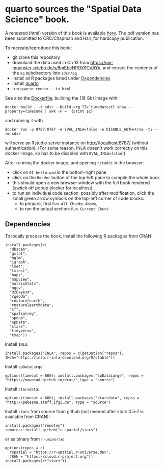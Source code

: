 # quarto sources the "Spatial Data Science" book.

A rendered (html) version of this book is available [here](https://r-spatial.org/book).
The pdf version has been submitted to CRC/Chapman and Hall, for hardcopy publication.

To recreate/reproduce this book:

* git clone this repository
* download the data used in Ch 13 from https://uni-muenster.sciebo.de/s/8mEbeHPOX9GdAYn, and extract the contents of the `aq` subdirectory into `sdsr/aq`
* install all R packages listed under [Dependencies](#dependencies)
* install [quarto](https://quarto.org/) 
* run `quarto render --to html`

See also the [Dockerfile](https://github.com/edzer/sdsr/tree/main/docker); building the (18 Gb) image with
```
docker build . -t sdsr --build-arg TZ=`timedatectl show --property=Timezone | awk -F = '{print $2}'`
```
and running it with
```
docker run -p 8787:8787 -e EVAL_INLA=false -e DISABLE_AUTH=true -ti --rm sdsr
```
will serve an Rstudio server instance on <http://localhost:8787/>
(without authentication).  (For some reason, INLA doesn't work
correctly on this docker image, so has to be disabled with
`EVAL_INLA=false`))

After running the docker image, and opening `rstudio` in the browser:

* click on `01-hello.qmd` in the bottom-right pane
* click on the `Render` button of the top-left pane to compile the whole book
* this should open a new browser window with the full book rendered (switch off popup blocker for localhost)
* to run an individual code section, possibly after modification, click the small green arrow symbols on the top-left corner of code blocks:
    * to prepare, first `Run All Chunks Above`,
	* to run the actual section: `Run Current Chunk`

## Dependencies

To locally process the book, install the following R packages from CRAN:

```
install.packages(c(
  "dbscan",
  "gstat",
  "hglm",
  "igraph",
  "lme4",
  "lmtest",
  "maps",
  "mapview",
  "matrixStats",
  "mgcv",
  "R2BayesX",
  "rgeoda",
  "rnaturalearth",
  "rnaturalearthdata",
  "sf",
  "spatialreg",
  "spdep",
  "spData",
  "stars",
  "tidyverse",
  "tmap"))
```

Install `INLA`:
```
install.packages("INLA", repos = c(getOption("repos"), INLA="https://inla.r-inla-download.org/R/stable"))
```

Install `spDataLarge`:
```
options(timeout = 600); install.packages("spDataLarge", repos = "https://nowosad.github.io/drat/",type = "source")
```
Install `starsdata`:
```
options(timeout = 600); install.packages("starsdata", repos = "http://pebesma.staff.ifgi.de", type = "source")
```

Install `stars` from source from github (not needed after stars 0.5-7 is available from CRAN):
```
install.packages("remotes")
remotes::install_github("r-spatial/stars")
```
or as binary from `r-universe`:
```
options(repos = c(
  rspatial = "https://r-spatial.r-universe.dev",
  CRAN = "https://cloud.r-project.org"))
install.packages(c("stars"))
```
